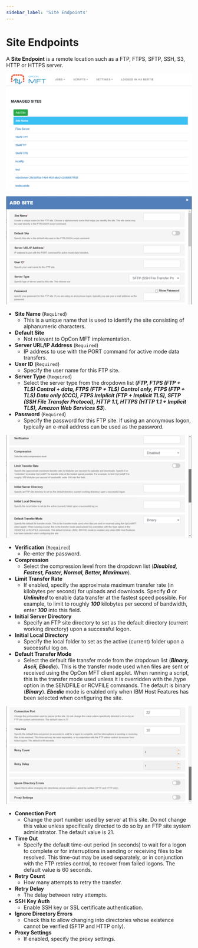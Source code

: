 ```yaml
---
sidebar_label: 'Site Endpoints'
---
```


# Site Endpoints

A **Site Endpoint** is a remote location such as a FTP, FTPS, SFTP, SSH, S3, HTTP or HTTPS server.

![Managed Sites](../../static/img/managed-sites.png)

![Managed Site Definition](../../static/img/add-managed-sites.png)

* **Site Name** (```Required```)
    * This is a unique name that is used to identify the site consisting of alphanumeric characters. 
* **Default Site**
    * Not relevant to OpCon MFT implementation. 
* **Server URL/IP Address** (```Required```)
    * IP address to use with the PORT command for active mode data transfers. 
* **User ID** (```Required```)
    * Specify the user name for this FTP site. 
* **Server Type** (```Required```)
    * Select the server type from the dropdown list (***FTP, FTPS (FTP + TLS) Control + data, FTPS (FTP + TLS) Control only, FTPS (FTP + TLS) Data only (CCC), FTPS Imlplicit (FTP + Implicit TLS), SFTP (SSH File Transfer Protocol), HTTP 1.1, HTTPS (HTTP 1.1 + Implicit TLS), Amazon Web Services S3***).
* **Password** (```Required```)
    * Specify the password for this FTP site. If using an anonymous logon, typically an e-mail address can be used as the password.

![Managed Site Definition](../../static/img/add-managed-sites2.png)

* **Verification** (```Required```)
    * Re-enter the password.
* **Compression**   
    * Select the compression level from the dropdown list (***Disabled, Fastest, Faster, Normal, Better, Maximum***).
* **Limit Transfer Rate**
    * If enabled, specify the approximate maximum transfer rate (in kilobytes per second) for uploads and downloads. Specify ***0*** or ***Unlimited*** to enable data transfer at the fastest speed possible. For example, to limit to roughly ***100*** kilobytes per second of bandwidth, enter ***100*** into this field. 
* **Initial Server Directory**
    * Specify an FTP site directory to set as the default directory (current working directory) upon a successful logon. 
* **Initial Local Directory**
    * Specify the local folder to set as the active (current) folder upon a successful log on. 
* **Default Transfer Mode**
    * Select the default file transfer mode from the dropdown list (***Binary, Ascii, Ebcdic***). This is the transfer mode used when files are sent or received using the OpCon MFT client applet. When running a script, this is the transfer mode used unless it is overridden with the /type option in the SENDFILE or RCVFILE commands. The default is binary (***Binary***). ***Ebcdic*** mode is enabled only when IBM Host Features has been selected when configuring the site.

![Managed Site Definition](../../static/img/add-managed-sites3.png)

* **Connection Port**
    * Change the port number used by server at this site. Do not change this value unless specifically directed to do so by an FTP site system administrator. The default value is 21. 
* **Time Out**
    * Specify the default time-out period (in seconds) to wait for a logon to complete or for interruptions in sending or receiving files to be resolved. This time-out may be used separately, or in conjunction with the FTP retries control, to recover from failed logons. The default value is 60 seconds.
* **Retry Count**
   * How many attempts to retry the transfer. 
* **Retry Delay**  
   * The delay between retry attempts. 
* **SSH Key Auth**
   * Enable SSH key or SSL certificate authentication. 
* **Ignore Directory Errors**
   * Check this to allow changing into directories whose existence cannot be verified (SFTP and HTTP only).
* **Proxy Settings**
   * If enabled, specify the proxy settings.
